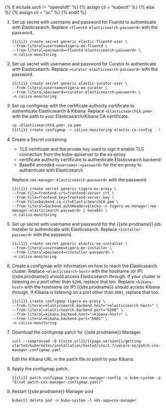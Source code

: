 {% if include.orch != "openshift" %}
  {% assign cli = "kubectl" %}
{% else %}
  {% assign cli = "oc" %}
{% endif %}

1. Set up secret with username and password for Fluentd to authenticate with Elasticsearch.
   Replace `<fluentd-elasticsearch-password>` with the password.
   ```
   {{cli}} create secret generic elastic-fluentd-user \
   --from-literal=username=tigera-ee-fluentd \
   --from-literal=password=<fluentd-elasticsearch-password> \
   -n calico-monitoring
   ```

1. Set up secret with username and password for Curator to authenticate with Elasticsearch.
   Replace `<curator-elasticsearch-password>` with the password.
   ```
   {{cli}} create secret generic elastic-curator-user \
   --from-literal=username=tigera-ee-curator \
   --from-literal=password=<curator-elasticsearch-password> \
   -n calico-monitoring
   ```

1. Set up configmap with the certificate authority certificate to authenticate Elasticsearch & Kibana.
   Replace `<ElasticsearchCA.pem>` with the path to your Elasticsearch/Kibana CA certificate.

   ```bash
   cp <ElasticsearchCA.pem> ca.pem
   {{cli}} create configmap -n calico-monitoring elastic-ca-config --from-file=ca.pem
   ```

1. Create a Secret containing
   * TLS certificate and the private key used to sign it enable TLS connection from the kube-apiserver to the es-proxy
   * certificate authority certificate to authenticate Elasticsearch backend
   * Base64 encoded `<username>:<password>` for the es-proxy to authenticate with Elasticsearch

   Replace `<ee-manager-elasticsearch-password>` with the password.

   ```
   {{cli}} create secret generic tigera-es-proxy \
   --from-file=frontend.crt=frontend-server.crt \
   --from-file=frontend.key=frontend-server.key \
   --from-file=backend-ca.crt=ElasticSearchCA.pem \
   --from-literal=backend.authHeader=$(echo -n tigera-ee-manager:<ee-manager-elasticsearch-password> | base64) \
   -n calico-monitoring
   ```

1. Set up secret with username and password for the {{site.prodname}} job installer to authenticate with Elasticsearch.
   Replace `<installer-password>` with the password.
   ```
   {{cli}} create secret generic elastic-ee-installer \
   --from-literal=username=tigera-ee-installer \
   --from-literal=password=<installer-password> \
   -n calico-monitoring
   ```

1. Create a configmap with information on how to reach the Elasticsearch cluster.
   Replace `<elasticsearch-host>` with the hostname (or IP) {{site.prodname}} should access Elasticsearch through.
   If your cluster is listening on a port other than `9200`, replace that too.
   Replace `<kibana-host>` with the hostname (or IP) {{site.prodname}} should access Kibana through. If Kibana
   is listening on a port other than `5601`, replace that too.
   ```
   {{cli}} create configmap tigera-es-proxy \
   --from-literal=elasticsearch.backend.host="<elasticsearch-host>" \
   --from-literal=elasticsearch.backend.port="9200" \
   --from-literal=kibana.backend.host="<kibana-host>" \
   --from-literal=kibana.backend.port="5601" \
   -n calico-monitoring
   ```

1. Download the configmap patch for {{site.prodname}} Manager.
    ```
    curl --compressed -O {{site.url}}/{{page.version}}/getting-started/kubernetes/installation/hosted/cnx/1.7/secure-es/patch-cnx-manager-configmap.yaml
    ```
    Edit the Kibana URL in the patch file to point to your Kibana.

1. Apply the configmap patch.
   ```
   {{cli}} patch configmap tigera-cnx-manager-config -n kube-system -p "$(cat patch-cnx-manager-configmap.yaml)"
   ```
1. Restart {{site.prodname}} Manager pod
   ```
   kubectl delete pod -n kube-system -l k8s-app=cnx-manager
   ```
